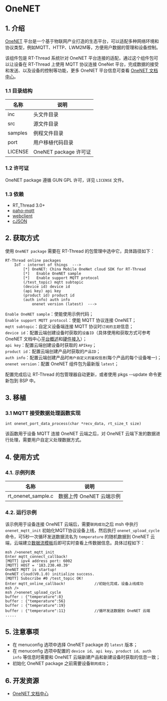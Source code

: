 # OneNET

## 1. 介绍

[OneNET](https://open.iot.10086.cn/) 平台是一个基于物联网产业打造的生态平台，可以适配多种网络环境和协议类型，例如MQTT、HTTP、LWM2M等，方便用户数据的管理和设备控制。

该组件包是 RT-Thread 系统针对 OneNET 平台连接的适配，通过这个组件包可以让设备在 RT-Thread 上使用 MQTT 协议连接 OneNet 平台，完成数据的接受和发送、以及设备的控制等功能，更多 OneNET 平台信息可查看 [OneNET 文档中心](https://open.iot.10086.cn/doc)。

### 1.1 目录结构

| 名称 | 说明 |
| ---- | ---- |
| inc | 头文件目录 |
| src | 源文件目录 |
| samples | 例程文件目录 |
| port | 用户移植代码目录 |
| LICENSE |  OneNET package 许可证 |

### 1.2 许可证

OneNET package  遵循 GUN GPL 许可，详见 `LICENSE` 文件。

### 1.3 依赖

- RT_Thread 3.0+
- [paho-mqtt](https://github.com/RT-Thread-packages/paho-mqtt.git)
- [webclient](https://github.com/RT-Thread-packages/webclient.git)
- [cJSON](https://github.com/RT-Thread-packages/cJSON.git)

## 2. 获取方式

使用 `OneNET package` 需要在 RT-Thread 的包管理中选中它，具体路径如下：

    RT-Thread online packages
        IoT - internet of things  --->
            [*] OneNET: China Mobile OneNet cloud SDK for RT-Thread
            [*]   Enable OneNET sample
            [*]   Enable support MQTT protocol 
            (/test_topic) mqtt subtopic
            (device id) device id
            (api key) api key
            (product id) product id
            (auth info) auth info
                onenet version (latest)  --->

`Enable OneNET sample`：使能使用示例代码；  
`Enable support MQTT protocol`：使能 MQTT 协议连接 OneNET；  
`mqtt subtopic`：自定义设备端连接 MQTT 协议时`订阅的主题`信息；  
`device id`：配置云端创建设备时获取的`设备ID`（具体使用和获取方式可参考 OneNET 文档中心[平台概述](https://open.iot.10086.cn/doc/art401.html#97)和[硬件接入](https://open.iot.10086.cn/doc/art454.html#107)）；  
`api key`：配置云端创建设备时获取的 `APIkey`；  
`product id`：配置云端创建产品时获取的`产品ID`；  
`auth info`：配置云端创建产品时`用户自定义的鉴权信息`(每个产品的每个设备唯一)；  
`onenet version`：配置 OneNET 组件包为最新版 `latest`；   

配置完成后让 RT-Thread 的包管理器自动更新，或者使用 pkgs --update 命令更新包到 BSP 中。

## 3. 移植

### 3.1 MQTT 接受数据处理函数实现
```
int onenet_port_data_process(char *recv_data, rt_size_t size)
```
该函数用于设备 MQTT 连接 OneNET 云端之后，对 OneNET 云端下发的数据进行处理，需要用户自定义处理数据方式。

## 4. 使用方式

### 4.1. 示例列表

| 名称 | 说明 |
| ---- | ---- |
| rt_onenet_sample.c | 数据上传 OneNET 云端示例 |

### 4.2. 运行示例

该示例用于设备连接 OneNET 云端后，需要`联网成功`之后 msh 中执行 `onenet_mqtt_init` 初始化MQTT协议设备上线，然后执行 `onenet_upload_cycle` 命令，可5秒一次循环发送数据流名为 `temperature` 的随机数据到 OneNET 云端，云端建立[数据流模板](https://open.iot.10086.cn/doc/art402.html#97)后即可实时查看上传数据信息。具体过程如下：

    msh />onenet_mqtt_init
    Enter mqtt_connect_callback!
    [MQTT] ipv4 address port: 6002
    [MQTT] HOST = '183.230.40.39'
    OneNET MQTT is startup!
    OneNET cloud(V0.1.0) initialize success.
    [MQTT] Subscribe #0 /test_topic OK!
    Enter mqtt_online_callback!             //初始化完成，设备上线成功
    msh />
    msh />onenet_upload_cycle
    buffer : {"temperature":8}
    buffer : {"temperature":56}
    buffer : {"temperature":19}             
    buffer : {"temperature":11}             //循环发送数据到 OneNET 云端
    .....


## 5. 注意事项

- 在 menuconfig 选项中选择 OneNET package 的 `latest` 版本；
- 在 menuconfig 选项中配置的 `device id`、`api key`、`product id`、`auth info` 等信息时需要和 OneNET 云端新建产品和新建设备时获取的信息一致；
- 初始化 OneNET package 之前需要设备`联网成功`；

## 6. 开发资源

- [OneNET 文档中心](https://open.iot.10086.cn/doc)


